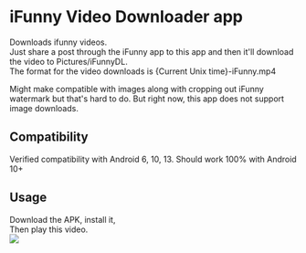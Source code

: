 # iFunny Video Downloader app
Downloads ifunny videos. \
Just share a post through the iFunny app to this app and then it'll download the video to Pictures/iFunnyDL. \
The format for the video downloads is {Current Unix time}-iFunny.mp4

Might make compatible with images along with cropping out iFunny watermark but that's hard to do. But right now, this app does not support image downloads. 

## Compatibility
Verified compatibility with Android 6, 10, 13. 
Should work 100% with Android 10+ 

## Usage
Download the APK, install it, \
Then play this video. \
<a href="https://imgur.com/KhgcT8b"><img src="https://i.imgur.com/dEiaXqx.png" /></a>
